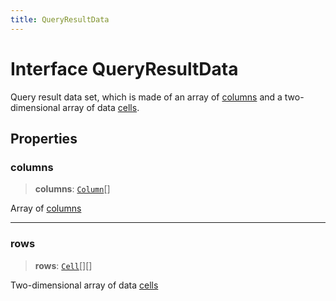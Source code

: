 ```yaml
---
title: QueryResultData
---
```


# Interface QueryResultData

Query result data set, which is made of an array of [columns](interface.QueryResultData.md#columns)
and a two-dimensional array of data [cells](interface.Cell.md).

## Properties

### columns

> **columns**: [`Column`](interface.Column.md)[]

Array of [columns](interface.QueryResultData.md#columns)

***

### rows

> **rows**: [`Cell`](interface.Cell.md)[][]

Two-dimensional array of data [cells](interface.Cell.md)
